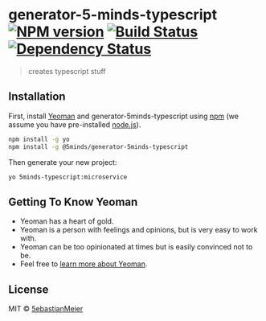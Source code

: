 # generator-5-minds-typescript [![NPM version][npm-image]][npm-url] [![Build Status][travis-image]][travis-url] [![Dependency Status][daviddm-image]][daviddm-url]
> creates typescript stuff

## Installation

First, install [Yeoman](http://yeoman.io) and generator-5minds-typescript using [npm](https://www.npmjs.com/) (we assume you have pre-installed [node.js](https://nodejs.org/)).

```bash
npm install -g yo
npm install -g @5minds/generator-5minds-typescript
```

Then generate your new project:

```bash
yo 5minds-typescript:microservice
```

## Getting To Know Yeoman

 * Yeoman has a heart of gold.
 * Yeoman is a person with feelings and opinions, but is very easy to work with.
 * Yeoman can be too opinionated at times but is easily convinced not to be.
 * Feel free to [learn more about Yeoman](http://yeoman.io/).

## License

MIT © [5ebastianMeier]()


[npm-image]: https://badge.fury.io/js/generator-5-minds-typescript.svg
[npm-url]: https://npmjs.org/package/generator-5-minds-typescript
[travis-image]: https://travis-ci.org/5ebastianMeier/generator-5-minds-typescript.svg?branch=master
[travis-url]: https://travis-ci.org/5ebastianMeier/generator-5-minds-typescript
[daviddm-image]: https://david-dm.org/5ebastianMeier/generator-5-minds-typescript.svg?theme=shields.io
[daviddm-url]: https://david-dm.org/5ebastianMeier/generator-5-minds-typescript
